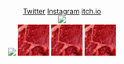 <!--
README.md (Even though it's HTML) by @BLOCKSREY
読めますか？これは日本語です。
-->
<P ALIGN=CENTER>
	<A HREF=http://twitter.com/Blocksrey>Twitter</A>
	<A HREF=http://instagram.com/Blocksrey>Instagram</A>
	<A HREF=http://Blocksrey.itch.io>itch.io</A>
	<BR>
	<IMG SRC=http://lmfao.blocksrey.com:7890/V>
	<BR>
	<A HREF=http://lmfao.blocksrey.com:7890/L><IMG SRC=../niku.gif></A>
	<A HREF=http://lmfao.blocksrey.com:7890/D><IMG SRC=niku.gif></A>
	<A HREF=http://lmfao.blocksrey.com:7890/U><IMG SRC=niku.gif></A>
	<A HREF=http://lmfao.blocksrey.com:7890/R><IMG SRC=niku.gif></A>
</P>

